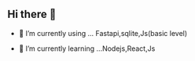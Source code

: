 ## Hi there 👋

- 🔭 I’m currently using ... Fastapi,sqlite,Js(basic level)
  
- 🌱 I’m currently learning ...Nodejs,React,Js

